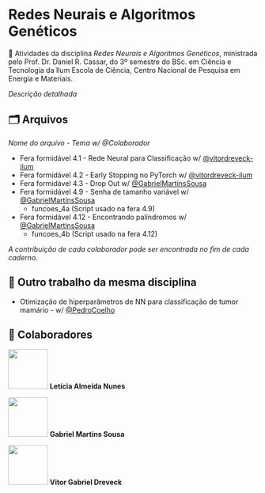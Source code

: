# Redes Neurais e Algoritmos Genéticos
🤖 Atividades da disciplina _Redes Neurais e Algoritmos Genéticos_, ministrada pelo Prof. Dr. Daniel R. Cassar, do 3º semestre do BSc. em Ciência e Tecnologia da Ilum Escola de Ciência, Centro Nacional de Pesquisa em Energia e Materiais.

_Descrição detalhada_

## 🗂️ Arquivos
_Nome do arquivo - Tema w/ @Colaborador_

- Fera formidável 4.1 - Rede Neural para Classificação w/ [@vitordreveck-ilum](https://github.com/vitordreveck-ilum)
- Fera formidável 4.2 - Early Stopping no PyTorch w/ [@vitordreveck-ilum](https://github.com/vitordreveck-ilum)
- Fera formidável 4.3 - Drop Out w/ [@GabrielMartinsSousa](https://github.com/GabrielMartinsSousa)
- Fera formidável 4.9 - Senha de tamanho variável w/ [@GabrielMartinsSousa](https://github.com/GabrielMartinsSousa)
  - funcoes_4a (Script usado na fera 4.9)
- Fera formidável 4.12 - Encontrando palíndromos w/ [@GabrielMartinsSousa](https://github.com/GabrielMartinsSousa)
  - funcoes_4b (Script usado na fera 4.12)

_A contribuição de cada colaborador pode ser encontrada no fim de cada caderno._

## 🔗 Outro trabalho da mesma disciplina
- Otimização de hiperparâmetros de NN para classificação de tumor mamário - w/ [@PedroCoelho](https://github.com/pedrocoelhogf)

## 🤝 Colaboradores
[<img src="https://avatars.githubusercontent.com/u/172425156?v=4" width=80>](https://github.com/leticiaalmnunes)
**Letícia Almeida Nunes**

[<img src="https://avatars.githubusercontent.com/u/172425313?v=4" width=80>](https://github.com/GabrielMartinsSousa)
**Gabriel Martins Sousa**

[<img src="https://avatars.githubusercontent.com/u/170521728?v=4" width=80>](https://github.com/vitordreveck-ilum)
**Vitor Gabriel Dreveck**
